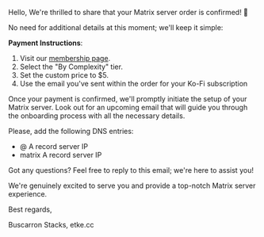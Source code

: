 Hello,
We're thrilled to share that your Matrix server order is confirmed! 🎉

No need for additional details at this moment; we'll keep it simple:

**Payment Instructions**:

1. Visit our [membership page](https://etke.cc/membership).
2. Select the "By Complexity" tier.
3. Set the custom price to $5.
4. Use the email you've sent within the order for your Ko-Fi subscription

Once your payment is confirmed, we'll promptly initiate the setup of your Matrix server. Look out for an upcoming email that will guide you through the onboarding process with all the necessary details.

Please, add the following DNS entries:

* @    A record    server IP
* matrix    A record    server IP

Got any questions? Feel free to reply to this email; we're here to assist you!

We're genuinely excited to serve you and provide a top-notch Matrix server experience.

Best regards,

Buscarron Stacks,
etke.cc